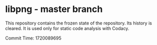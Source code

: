 # libpng - master branch

This repository contains the frozen state of the repository.
Its history is cleared. It is used only for static code
analysis with Codacy.

Commit Time: 1720089695